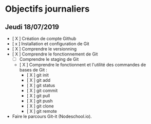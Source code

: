 # Objectifs journaliers

## Jeudi 18/07/2019


* [ X ] Création de compte Github
* [ x ] Installation et configuration de Git
* [ X ] Comprendre le versionning
* [ X ] Comprendre le fonctionnement de Git
  * [ ] Comprendre le staging de Git
  * [ X ] Comprendre le fonctionnent et l'utilité des commandes de bases de Git :
    * [ X ] git init
    * [ X ] git add
    * [ X ] git status
    * [ X ] git commit
    * [ X ] git pull
    * [ X ] git push
    * [ X ] git clone
    * [ X ] git remote
* Faire le parcours Git-it (Nodeschool.io).
